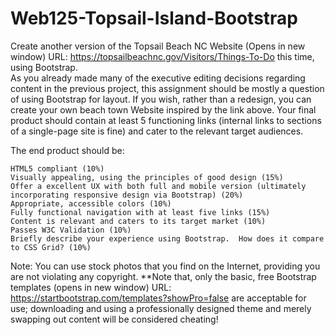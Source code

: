 # Web125-Topsail-Island-Bootstrap

Create another version of the Topsail Beach NC Website (Opens in new window) URL: https://topsailbeachnc.gov/Visitors/Things-To-Do  this time, using Bootstrap.  
As you already made many of the executive editing decisions regarding content in the previous project, this assignment should be mostly a question of using Bootstrap for layout.  If you wish, rather than a redesign, you can create your own beach town Website inspired by the link above. 
Your final product should contain at least 5 functioning links (internal links to sections of a single-page site is fine) and cater to the relevant target audiences.

The end product should be:

    HTML5 compliant (10%)
    Visually appealing, using the principles of good design (15%)
    Offer a excellent UX with both full and mobile version (ultimately incorporating responsive design via Bootstrap) (20%)
    Appropriate, accessible colors (10%)
    Fully functional navigation with at least five links (15%)
    Content is relevant and caters to its target market (10%)
    Passes W3C Validation (10%)
    Briefly describe your experience using Bootstrap.  How does it compare to CSS Grid? (10%)

Note:  You can use stock photos that you find on the Internet, providing you are not violating any copyright.
**Note that, only the basic, free Bootstrap templates (opens in new window) URL: https://startbootstrap.com/templates?showPro=false  are acceptable for use; downloading and using a professionally designed theme and merely swapping out content will be considered cheating!
